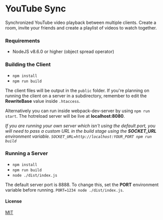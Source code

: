 # YouTube Sync
Synchronized YouTube video playback between multiple clients. Create a room, invite your friends and create a playlist of videos to watch together.

### Requirements
- NodeJS v8.6.0 or higher (object spread operator)

### Building the Client
- `npm install`
- `npm run build`

The client files will be output in the `public` folder. If you're planning on running the client on a server in a subdirectory, remember to edit the **RewriteBase** value inside `.htaccess`.

Alternatively you can run inside webpack-dev-server by using `npm run start`. The hotreload server will be live at **localhost:8080**.

*If you are running your own server which isn't using the default port, you will need to pass a custom URL in the build stage using the **SOCKET_URL** environment variable. `SOCKET_URL=http://localhost:YOUR_PORT npm run build`*

### Running a Server
- `npm install`
- `npm run build`
- `node ./dist/index.js`

The default server port is 8888. To change this, set the **PORT** environment variable before running.
`PORT=1234 node ./dist/index.js`.

#### License
[MIT](LICENSE)
